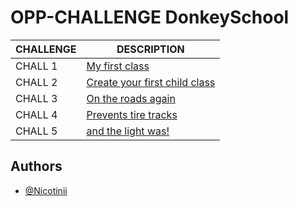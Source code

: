 # OPP-CHALLENGE DonkeySchool

| CHALLENGE     | DESCRIPTION                                                                                        |
| ------------- | ---------------------------------------------------------------------------------------------------|
| CHALL 1       | [My first class](https://github.com/Nicotinii/OPP_CHALLENGE_REVIEW)                                |
| CHALL 2       | [Create your first child class](https://github.com/Nicotinii/OPP_CHALLENGE_REVIEW/tree/OPP_CHALL2) |
| CHALL 3       | [On the roads again](https://github.com/Nicotinii/OPP_CHALLENGE_REVIEW/tree/OPP_CHALL3)            |
| CHALL 4       | [Prevents tire tracks](https://github.com/Nicotinii/OPP_CHALLENGE_REVIEW/tree/OPP_CHALL4)          |
| CHALL 5       | [and the light was!](https://github.com/Nicotinii/OPP_CHALLENGE_REVIEW/tree/OPP_CHALL5)            |


## Authors

- [@Nicotinii](https://github.com/Nicotinii)

